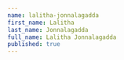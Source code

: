 ```yaml
---
name: lalitha-jonnalagadda
first_name: Lalitha
last_name: Jonnalagadda
full_name: Lalitha Jonnalagadda
published: true
---
```

